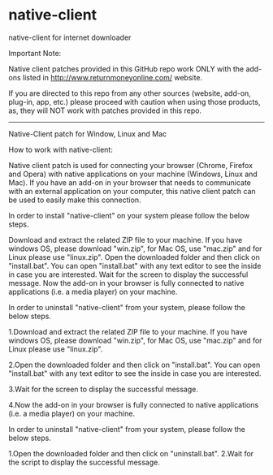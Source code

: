 # native-client
native-client for internet downloader


Important Note:

Native client patches provided in this GitHub repo work ONLY with the add-ons listed in http://www.returnmoneyonline.com/ website.

If you are directed to this repo from any other sources (website, add-on, plug-in, app, etc.) please proceed with caution when using 
those products, as, they will NOT work with patches provided in this repo.

----------------------------------------------------------------------------------------

Native-Client patch for Window, Linux and Mac

How to work with native-client:

Native client patch is used for connecting your browser (Chrome, Firefox and Opera) with native applications on your machine (Windows, Linux and Mac). If you have an add-on in your browser that needs to communicate with an external application on your computer, this native client patch can be used to easily make this connection.

In order to install "native-client" on your system please follow the below steps.

Download and extract the related ZIP file to your machine. If you have windows OS, please download "win.zip", for Mac OS, use "mac.zip" and for Linux please use "linux.zip".
Open the downloaded folder and then click on "install.bat". You can open "install.bat" with any text editor to see the inside in case you are interested.
Wait for the screen to display the successful message.
Now the add-on in your browser is fully connected to native applications (i.e. a media player) on your machine.

In order to uninstall "native-client" from your system, please follow the below steps.

 1.Download and extract the related ZIP file to your machine. If you have windows OS, please download "win.zip", for Mac OS, use "mac.zip" and for Linux please use "linux.zip".
 
 2.Open the downloaded folder and then click on "install.bat". You can open "install.bat" with any text editor to see the inside in case you are interested.
 
 3.Wait for the screen to display the successful message.
 
 4.Now the add-on in your browser is fully connected to native applications (i.e. a media player) on your machine.


In order to uninstall "native-client" from your system, please follow the below steps.

 1.Open the downloaded folder and then click on "uninstall.bat".
 2.Wait for the script to display the successful message.
 
